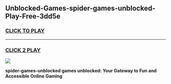 
## Unblocked-Games-spider-games-unblocked-Play-Free-3dd5e
<h3>
<a href="https://premium76.site?title=spider-games-unblocked&ref=19M">CLICK TO PLAY</a></h3>
<hr>

<h3>
<a href="https://premium76.site?title=spider-games-unblocked&ref=19M">CLICK 2 PLAY</a>
  
</h3>

<a href="https://premium76.site?title=spider-games-unblocked&ref=19M"><img src="https://clearcache.store/games.png"></a>


**spider-games-unblocked games unblocked: Your Gateway to Fun and Accessible Online Gaming**
